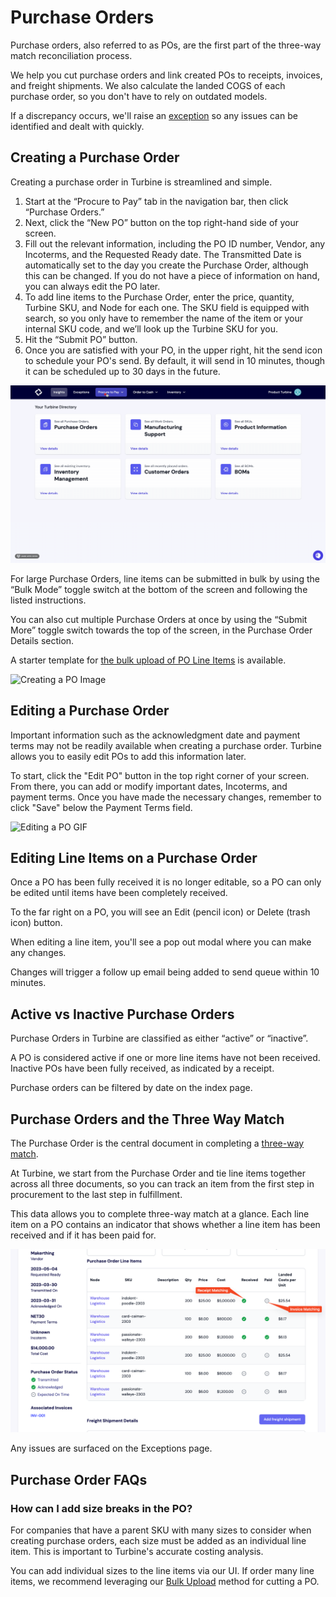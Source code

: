 # Purchase Orders
Purchase orders, also referred to as POs, are the first part of the three-way match reconciliation process.

We help you cut purchase orders and link created POs to receipts, invoices, and freight shipments. We also calculate the landed COGS of each purchase order, so you don't have to rely on outdated models. 

If a discrepancy occurs, we'll raise an [exception](/exceptions/three-way-match) so any issues can be identified and dealt with quickly.

## Creating a Purchase Order

Creating a purchase order in Turbine is streamlined and simple.

1. Start at the “Procure to Pay” tab in the navigation bar, then click “Purchase Orders.”
2. Next, click the “New PO” button on the top right-hand side of your screen.
3. Fill out the relevant information, including the PO ID number, Vendor, any Incoterms, and the Requested Ready date. The Transmitted Date is automatically set to the day you create the Purchase Order, although this can be changed. If you do not have a piece of information on hand, you can always edit the PO later.
4. To add line items to the Purchase Order, enter the price, quantity, Turbine SKU, and Node for each one. The SKU field is equipped with search, so you only have to remember the name of the item or your internal SKU code, and we’ll look up the Turbine SKU for you.
5. Hit the “Submit PO” button.
6. Once you are satisfied with your PO, in the upper right, hit the send icon to schedule your PO's send. By default, it will send in 10 minutes, though it can be scheduled up to 30 days in the future.

![Creating a PO GIF](../../static/img/purchase_orders.gif)


For large Purchase Orders, line items can be submitted in bulk by using the “Bulk Mode” toggle switch at the bottom of the screen and following the listed instructions.

You can also cut multiple Purchase Orders at once by using the “Submit More” toggle switch towards the top of the screen, in the Purchase Order Details section. 

A starter template for [the bulk upload of PO Line Items](https://docs.google.com/spreadsheets/d/1ZVSR8Ha0_WqmAbTv-eB9t4e1aw2ZRQJDi96ik6jT68A/edit#gid=1959592565) is available.

![Creating a PO Image](../../static/img/creating-a-po-2-final.jpg)

## Editing a Purchase Order

Important information such as the acknowledgment date and payment terms may not be readily available when creating a purchase order. Turbine allows you to easily edit POs to add this information later.

To start, click the "Edit PO" button in the top right corner of your screen. From there, you can add or modify important dates, Incoterms, and payment terms. Once you have made the necessary changes, remember to click "Save" below the Payment Terms field.

![Editing a PO GIF](../../static/img/editing-a-po-final.gif)

## Editing Line Items on a Purchase Order

Once a PO has been fully received it is no longer editable, so a PO can only be edited until items have been completely received.

To the far right on a PO, you will see an Edit (pencil icon) or Delete (trash icon) button. 

When editing a line item, you'll see a pop out modal where you can make any changes. 

Changes will trigger a follow up email being added to send queue within 10 minutes.

## Active vs Inactive Purchase Orders

Purchase Orders in Turbine are classified as either “active” or “inactive”. 

A PO is considered active if one or more line items have not been received. Inactive POs have been fully received, as indicated by a receipt.

Purchase orders can be filtered by date on the index page. 

## Purchase Orders and the Three Way Match
The Purchase Order is the central document in completing a [three-way match](https://www.helloturbine.com/blog/whats-three-way-match). 

At Turbine, we start from the Purchase Order and tie line items together across all three documents, so you can track an item from the first step in procurement to the last step in fulfillment. 

This data allows you to complete three-way match at a glance. Each line item on a PO contains an indicator that shows whether a line item has been received and if it has been paid for. 

![3WM](../../static/img/po-3wm.png)

Any issues are surfaced on the Exceptions page.

## Purchase Order FAQs

### How can I add size breaks in the PO?

For companies that have a parent SKU with many sizes to consider when creating purchase orders, each size must be added as an individual line item. This is important to Turbine's accurate costing analysis. 

You can add individual sizes to the line items via our UI. If order many line items, we recommend leveraging our [Bulk Upload](/records/purchase_orders#creating-a-purchase-order) method for cutting a PO. 

